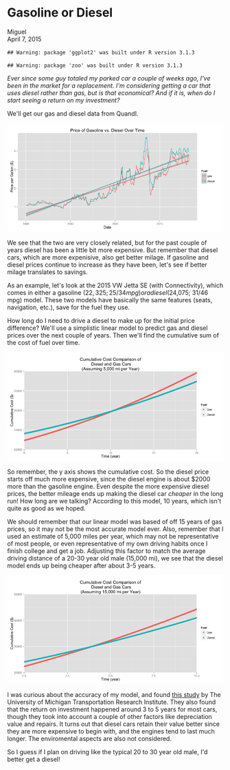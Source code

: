 # Gasoline or Diesel
Miguel  
April 7, 2015  


```
## Warning: package 'ggplot2' was built under R version 3.1.3
```

```
## Warning: package 'zoo' was built under R version 3.1.3
```


*Ever since some guy totaled my parked car a couple of weeks ago, I've been in the market for a replacement. I'm considering getting a car that uses diesel rather than gas, but is that economical? And if it is, when do I start seeing a return on my investment?*

We'll get our gas and diesel data from Quandl.

![](README_files/figure-html/unnamed-chunk-2-1.png) 

We see that the two are very closely related, but for the past couple of years diesel has been a little bit more expensive. But remember that diesel cars, which are more expenisive, also get better milage. If gasoline and diesel prices continue to increase as they have been, let's see if better milage translates to savings.

As an example, let's look at the 2015 VW Jetta SE (with Connectivity), which comes in either a gasoline ($22,325; 25/34 mpg) or a diesel ($24,075; 31/46 mpg) model. These two models have basically the same features (seats, navigation, etc.), save for the fuel they use.



How long do I need to drive a diesel to make up for the initial price difference? We'll use a simplistic linear model to predict gas and diesel prices over the next couple of years. Then we'll find the cumulative sum of the cost of fuel over time. 

![](README_files/figure-html/unnamed-chunk-4-1.png) 

So remember, the y axis shows the cumulative cost. So the diesel price starts off much more expensive, since the diesel engine is about $2000 more than the gasoline engine. Even despite the more expensive diesel prices, the better mileage ends up making the diesel car *cheaper* in the long run! How long are we talking? According to this model, 10 years, which isn't quite as good as we hoped. 

We should remember that our linear model was based of off 15 years of gas prices, so it may not be the most accurate model ever. Also, remember that I used an estimate of 5,000 miles per year, which may not be representative of most people, or even representative of my own driving habits once I finish college and get a job. Adjusting this factor to match the average driving distance of a 20-30 year old male (15,000 mi), we see that the diesel model ends up being cheaper after about 3-5 years.

![](README_files/figure-html/unnamed-chunk-5-1.png) 

I was curious about the accuracy of my model, and found [this study](http://www.dieselforum.org/files/dmfile/20130311_cd_umtritcofinalreport_dd2017.pdf) by The University of Michigan Transportation Research Institute. They also found that the return on investment happened around 3 to 5 years for most cars, though they took into account a couple of other factors like depreciation value and repairs. It turns out that diesel cars retain their value better since they are more expensive to begin with, and the engines tend to last much longer. The enviromental aspects are also not considered.

So I guess if I plan on driving like the typical 20 to 30 year old male, I'd better get a diesel!
